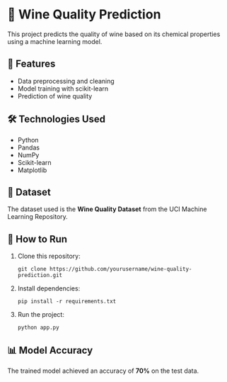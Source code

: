 <h1>🍷 Wine Quality Prediction</h1>

<p>This project predicts the quality of wine based on its chemical properties using a machine learning model.</p>

<h2>📌 Features</h2>
<ul>
    <li>Data preprocessing and cleaning</li>
    <li>Model training with scikit-learn</li>
    <li>Prediction of wine quality</li>
</ul>

<h2>🛠 Technologies Used</h2>
<ul>
    <li>Python</li>
    <li>Pandas</li>
    <li>NumPy</li>
    <li>Scikit-learn</li>
    <li>Matplotlib</li>
</ul>

<h2>📂 Dataset</h2>
<p>The dataset used is the <strong>Wine Quality Dataset</strong> from the UCI Machine Learning Repository.</p>

<h2>🚀 How to Run</h2>
<ol>
    <li>Clone this repository:
        <pre><code>git clone https://github.com/yourusername/wine-quality-prediction.git</code></pre>
    </li>
    <li>Install dependencies:
        <pre><code>pip install -r requirements.txt</code></pre>
    </li>
    <li>Run the project:
        <pre><code>python app.py</code></pre>
    </li>
</ol>

<h2>📊 Model Accuracy</h2>
<p>The trained model achieved an accuracy of <strong>70%</strong> on the test data.</p>
